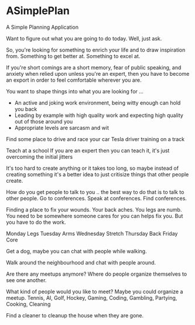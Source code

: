 ASimplePlan
===========

A Simple Planning Application

Want to figure out what you are going to do today.  Well, just ask.

So, you're looking for something to enrich your life and to draw inspiration from. Something to get better at. Something to excel at. 

If you're short comings are a short memory, fear of public speaking, and anxiety when relied upon unless you're an expert, then you have to become an export in order to feel comfortable wherever you are.

You want to shape things into what you are looking for ...
- An active and joking work environment, being witty enough can hold you back
- Leading by example with high quality work and expecting high quality out of those around you
- Appropriate levels are sarcasm and wit

Find some place to drive and race your car
Tesla driver training on a track

Teach at a school 
If you are an expert then you can teach it, it's just overcoming the initial jitters

It's too hard to create anything or it takes too long, so maybe instead of creating something it's a better idea to just critisize things that other people create.

How do you get people to talk to you .. the best way to do that is to talk to other people. Go to conferences. Speak at conferences. Find conferences.

Finding a place to fix your wounds. Your back aches. You legs are numb. You need to be somewhere someone cares for you can helps fix you. But you have to do the work.

Monday Legs
Tuesday Arms
Wednesday Stretch
Thursday Back
Friday Core

Get a dog, maybe you can chat with people while walking.

Walk around the neighbourhood and chat with people around.

Are there any meetups anymore? Where do people organize themselves to see one another.

What kind of people would you like to meet? Maybe you could organize a meetup.
Tennis, AI, Golf, Hockey, Gaming, Coding, Gambling, Partying, Cooking, Cleaning

Find a cleaner to cleanup the house when they are gone.


